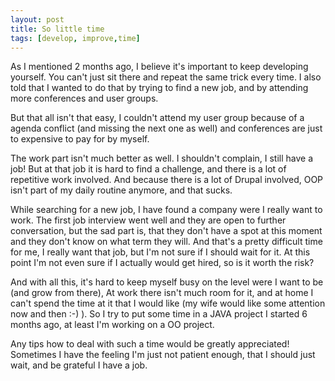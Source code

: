 ```yaml
---
layout: post
title: So little time
tags: [develop, improve,time]
---
```

As I mentioned 2 months ago, I believe it's important to keep developing yourself. You can't just sit there and
repeat the same trick every time. I also told that I wanted to do that by trying to find a new job, and by attending
more conferences and user groups.

But that all isn't that easy, I couldn't attend my user group because of a agenda conflict (and missing the next one as well)
and conferences are just to expensive to pay for by myself.

The work part isn't much better as well. I shouldn't complain, I still have a job! But at that job it is hard to find a
challenge, and there is a lot of repetitive work involved. And because there is a lot of Drupal involved, OOP isn't part
of my daily routine anymore, and that sucks.

While searching for a new job, I have found a company were I really want to work. The first job interview went well and
they are open to further conversation, but the sad part is, that they don't have a spot at this moment and they don't
know on what term they will.
And that's a pretty difficult time for me, I really want that job, but I'm not sure if I should wait for it. At this point
I'm not even sure if I actually would get hired, so is it worth the risk?

And with all this, it's hard to keep myself busy on the level were I want to be (and grow from there), At work there isn't
much room for it, and at home I can't spend the time at it that I would like (my wife would like some attention now and then :-) ).
So I try to put some time in a JAVA project I started 6 months ago, at least I'm working on a OO project.

Any tips how to deal with such a time would be greatly appreciated! Sometimes I have the feeling I'm just not patient enough,
that I should just wait, and be grateful I have a job.